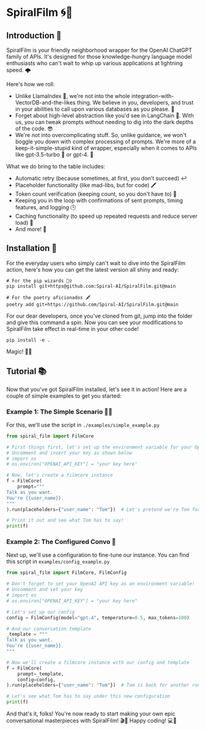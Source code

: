 # SpiralFilm 🌀🎥
## Introduction 🚀
SpiralFilm is your friendly neighborhood wrapper for the OpenAI ChatGPT family of APIs. It's designed for those knowledge-hungry language model enthusiasts who can't wait to whip up various applications at lightning speed. 🌩️

Here's how we roll:

- Unlike LlamaIndex 🦙, we're not into the whole integration-with-VectorDB-and-the-likes thing. We believe in you, developers, and trust in your abilities to call upon various databases as you please. 💪
- Forget about high-level abstraction like you'd see in LangChain 🔗. With us, you can tweak prompts without needing to dig into the dark depths of the code. 😎
- We're not into overcomplicating stuff. So, unlike guidance, we won't boggle you down with complex processing of prompts. We're more of a keep-it-simple-stupid kind of wrapper, especially when it comes to APIs like gpt-3.5-turbo 🚀 or gpt-4. 🤖

What we do bring to the table includes:

- Automatic retry (because sometimes, at first, you don't succeed) ↩️
- Placeholder functionality (like mad-libs, but for code) 🖍️
- Token count verification (keeping count, so you don't have to) 🔢
- Keeping you in the loop with confirmations of sent prompts, timing features, and logging 🕒
- Caching functionality (to speed up repeated requests and reduce server load) 🚀
- And more! 🎉

## Installation 🔧

For the everyday users who simply can't wait to dive into the SpiralFilm action, here's how you can get the latest version all shiny and ready:

```
# For the pip wizards 🧙‍♀️
pip install git+https@github.com:Spiral-AI/SpiralFilm.git@main

# For the poetry aficionados 🖋️
poetry add git+https://github.com/Spiral-AI/SpiralFilm.git@main
```

For our dear developers, once you've cloned from git, jump into the folder and give this command a spin. Now you can see your modifications to SpiralFilm take effect in real-time in your other code! 

```
pip install -e .
```
Magic! 🎩✨

## Tutorial 📚

Now that you've got SpiralFilm installed, let's see it in action! Here are a couple of simple examples to get you started:

### Example 1: The Simple Scenario 🏄‍♀️
For this, we'll use the script in `./examples/simple_example.py`

```python
from spiral_film import FilmCore

# First things first, let's set up the environment variable for your OpenAI API key
# Uncomment and insert your key as shown below
# import os
# os.environ["OPENAI_API_KEY"] = "your key here"

# Now, let's create a filmcore instance
f = FilmCore(
    prompt="""
Talk as you want.
You're {{user_name}}.
"""
).run(placeholders={"user_name": "Tom"})  # Let's pretend we're Tom for this one

# Print it out and see what Tom has to say!
print(f)
```

### Example 2: The Configured Convo 🤖
Next up, we'll use a configuration to fine-tune our instance. You can find this script in `examples/config_example.py`

```python
from spiral_film import FilmCore, FilmConfig

# Don't forget to set your OpenAI API key as an environment variable!
# Uncomment and set your key
# import os
# os.environ["OPENAI_API_KEY"] = "your key here"

# Let's set up our config
config = FilmConfig(model="gpt-4", temperature=0.5, max_tokens=100)

# And our conversation template
_template = """
Talk as you want.
You're {{user_name}}.
"""

# Now we'll create a filmcore instance with our config and template
f = FilmCore(
    prompt=_template,
    config=config,
).run(placeholders={"user_name": "Tom"})  # Tom is back for another round!

# Let's see what Tom has to say under this new configuration
print(f)
```

And that's it, folks! You're now ready to start making your own epic conversational masterpieces with SpiralFilm! 🎬🍿 Happy coding! 💻🚀
